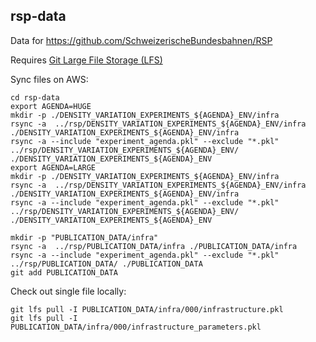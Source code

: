 rsp-data
--------

Data for https://github.com/SchweizerischeBundesbahnen/RSP

Requires [Git Large File Storage (LFS)](https://git-lfs.github.com/)

Sync files on AWS:
```shell script
cd rsp-data
export AGENDA=HUGE
mkdir -p ./DENSITY_VARIATION_EXPERIMENTS_${AGENDA}_ENV/infra
rsync -a  ../rsp/DENSITY_VARIATION_EXPERIMENTS_${AGENDA}_ENV/infra ./DENSITY_VARIATION_EXPERIMENTS_${AGENDA}_ENV/infra
rsync -a --include "experiment_agenda.pkl" --exclude "*.pkl" ../rsp/DENSITY_VARIATION_EXPERIMENTS_${AGENDA}_ENV/ ./DENSITY_VARIATION_EXPERIMENTS_${AGENDA}_ENV
export AGENDA=LARGE
mkdir -p ./DENSITY_VARIATION_EXPERIMENTS_${AGENDA}_ENV/infra
rsync -a  ../rsp/DENSITY_VARIATION_EXPERIMENTS_${AGENDA}_ENV/infra ./DENSITY_VARIATION_EXPERIMENTS_${AGENDA}_ENV/infra
rsync -a --include "experiment_agenda.pkl" --exclude "*.pkl" ../rsp/DENSITY_VARIATION_EXPERIMENTS_${AGENDA}_ENV/ ./DENSITY_VARIATION_EXPERIMENTS_${AGENDA}_ENV

mkdir -p "PUBLICATION_DATA/infra"
rsync -a  ../rsp/PUBLICATION_DATA/infra ./PUBLICATION_DATA/infra
rsync -a --include "experiment_agenda.pkl" --exclude "*.pkl" ../rsp/PUBLICATION_DATA/ ./PUBLICATION_DATA
git add PUBLICATION_DATA
```

Check out single file locally:
```shell script
git lfs pull -I PUBLICATION_DATA/infra/000/infrastructure.pkl
git lfs pull -I PUBLICATION_DATA/infra/000/infrastructure_parameters.pkl
```